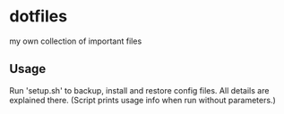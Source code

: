 # dotfiles
my own collection of important files

## Usage
Run 'setup.sh' to backup, install and restore config files. All details are explained there. (Script prints usage info when run without parameters.)
